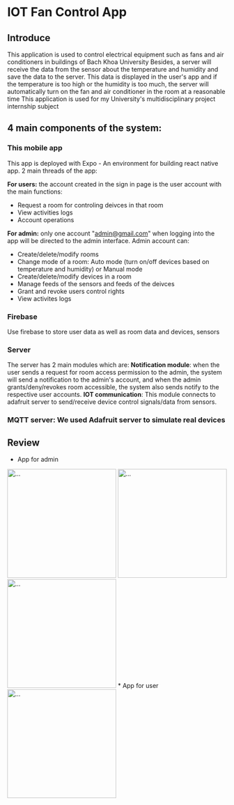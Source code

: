 # IOT Fan Control App
## Introduce
This application is used to control electrical equipment such as fans and air conditioners in buildings of Bach Khoa University
Besides, a server will receive the data from the sensor about the temperature and humidity and save the data to the server. This data is displayed in the user's app and if the temperature is too high or the humidity is too much, the server will automatically turn on the fan and air conditioner in the room at a reasonable time
This application is used for my University's multidisciplinary project internship subject

## 4 main components of the system:
### This mobile app
This app is deployed with Expo - An environment for building react native app. 
2 main threads of the app:

**For users:** the account created in the sign in page is the user account with the main functions:
* Request a room for controling deivces in that room
* View activities logs
* Account operations

**For admin:** only one account "admin@gmail.com" when logging into the app will be directed to the admin interface. Admin account can:
* Create/delete/modify rooms
* Change mode of a room: Auto mode (turn on/off devices based on temperature and humidity) or Manual mode
* Create/delete/modify devices in a room
* Manage feeds of the sensors and feeds of the deivces
* Grant and revoke users control rights
* View activites logs

### Firebase 
Use firebase to store user data as well as room data and devices, sensors

### Server
The server has 2 main modules which are:
**Notification module**: when the user sends a request for room access permission to the admin, the system will send a notification to the admin's account, and when the admin grants/deny/revokes room accessible, the system also sends notify to the respective user accounts.
**IOT communication**: This module connects to adafruit server to send/receive device control signals/data from sensors.

### MQTT server: We used Adafruit server to simulate real devices

## Review
* App for admin
<img src="https://user-images.githubusercontent.com/67234142/124093595-3386ad80-da82-11eb-8978-ebe1ef7326f4.jpg" alt="..." width="250" />
<img src="https://user-images.githubusercontent.com/67234142/124093621-397c8e80-da82-11eb-9229-6623836ef7f6.jpg" alt="..." width="250" />
<img src="https://user-images.githubusercontent.com/67234142/124093628-3bdee880-da82-11eb-9ce3-6f33e3100c13.jpg" alt="..." width="250" />
* App for user
<img src="https://user-images.githubusercontent.com/67234142/124093640-3ed9d900-da82-11eb-9170-456c9ded84ac.jpg" alt="..." width="250" />


